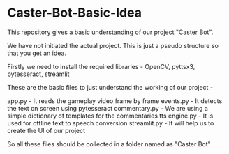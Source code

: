 # Caster-Bot-Basic-Idea
This repository gives a basic understanding of our project "Caster Bot".

We have not initiated the actual project. This is just a pseudo structure so that you get an idea. 

Firstly we need to install the required libraries - OpenCV, pyttsx3, pytesseract, streamlit

These are the basic files to just understand the working of our project -

app.py - It reads the gameplay video frame by frame
events.py - It detects the text on screen using pytesseract 
commentary.py - We are using a simple dictionary of templates for the commentaries
tts engine.py - It is used for offline text to speech conversion 
streamlit.py - It will help us to create the UI of our project

So all these files should be collected in a folder named as "Caster Bot"
